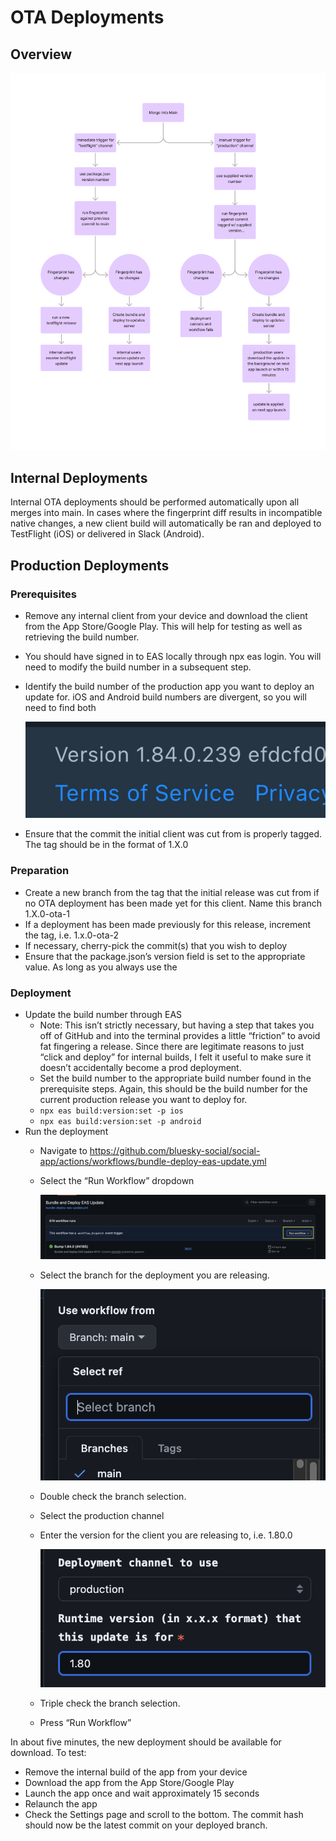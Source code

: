 # OTA Deployments

## Overview

![OTA Deployment](./img/ota-flow.png)

## Internal Deployments

Internal OTA deployments should be performed automatically upon all merges into main. In cases where the fingerprint diff results in incompatible native changes, a new client build will automatically be ran and deployed to TestFlight (iOS) or delivered in Slack (Android).

## Production Deployments

### Prerequisites

- Remove any internal client from your device and download the client from the App Store/Google Play. This will help for testing as well as retrieving the build number.
- You should have signed in to EAS locally through npx eas login. You will need to modify the build number in a subsequent step.
- Identify the build number of the production app you want to deploy an update for. iOS and Android build numbers are divergent, so you will need to find both

  ![app-build-number](./img/app-build-number.jpg)

- Ensure that the commit the initial client was cut from is properly tagged. The tag should be in the format of 1.X.0

### Preparation

- Create a new branch from the tag that the initial release was cut from if no OTA deployment has been made yet for this client. Name this branch 1.X.0-ota-1
- If a deployment has been made previously for this release, increment the tag, i.e. 1.x.0-ota-2
- If necessary, cherry-pick the commit(s) that you wish to deploy
- Ensure that the package.json’s version field is set to the appropriate value. As long as you always use the

### Deployment

- Update the build number through EAS
    - Note: This isn’t strictly necessary, but having a step that takes you off of GitHub and into the terminal provides a little “friction” to avoid fat fingering a release. Since there are legitimate reasons to just “click and deploy” for internal builds, I felt it useful to make sure it doesn’t accidentally become a prod deployment.
    - Set the build number to the appropriate build number found in the prerequisite steps. Again, this should be the build number for the current production release you want to deploy for.
    - `npx eas build:version:set -p ios`
    - `npx eas build:version:set -p android`
- Run the deployment
  - Navigate to https://github.com/bluesky-social/social-app/actions/workflows/bundle-deploy-eas-update.yml
  - Select the “Run Workflow” dropdown
  
    ![run-workflow](./img/run-workflow.png)
  
  - Select the branch for the deployment you are releasing.
  
    ![branch-selection](./img/branch-selection.png)
  
  - Double check the branch selection.
  - Select the production channel
  - Enter the version for the client you are releasing to, i.e. 1.80.0
  
    ![other-ota-options](./img/other-ota-options.png)
  
  - Triple check the branch selection.
  - Press “Run Workflow”

In about five minutes, the new deployment should be available for download. To test:

- Remove the internal build of the app from your device
- Download the app from the App Store/Google Play
- Launch the app once and wait approximately 15 seconds
- Relaunch the app
- Check the Settings page and scroll to the bottom. The commit hash should now be the latest commit on your deployed branch.
